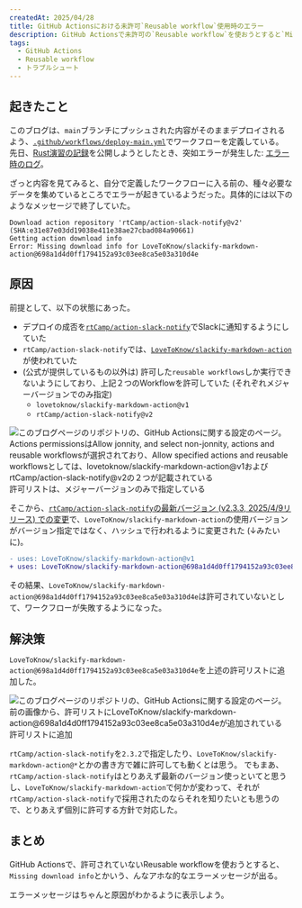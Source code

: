 ```yaml
---
createdAt: 2025/04/28
title: GitHub Actionsにおける未許可`Reusable workflow`使用時のエラー
description: GitHub Actionsで未許可の`Reusable workflow`を使おうとすると`Missing download info`という不親切なエラーで終了する。
tags: 
  - GitHub Actions
  - Reusable workflow
  - トラブルシュート
---
```


## 起きたこと

このブログは、`main`ブランチにプッシュされた内容がそのままデプロイされるよう、[`.github/workflows/deploy-main.yml`](https://github.com/jonnity/blog/blob/main/.github/workflows/deploy-main.yml)でワークフローを定義している。
先日、[Rust演習の記録](/blog/rust-exercises)を公開しようとしたとき、突如エラーが発生した: [エラー時のログ](https://github.com/jonnity/blog/actions/runs/14619974120/job/41018945708)。

ざっと内容を見てみると、自分で定義したワークフローに入る前の、種々必要なデータを集めているところでエラーが起きているようだった。具体的には以下のようなメッセージで終了していた。

```
Download action repository 'rtCamp/action-slack-notify@v2' (SHA:e31e87e03dd19038e411e38ae27cbad084a90661)
Getting action download info
Error: Missing download info for LoveToKnow/slackify-markdown-action@698a1d4d0ff1794152a93c03ee8ca5e03a310d4e
```

## 原因

前提として、以下の状態にあった。

* デプロイの成否を[`rtCamp/action-slack-notify`](https://github.com/rtCamp/action-slack-notify)でSlackに通知するようにしていた
* `rtCamp/action-slack-notify`では、[`LoveToKnow/slackify-markdown-action`](https://github.com/LoveToKnow/slackify-markdown-action)が使われていた
* (公式が提供しているもの以外は) 許可した`reusable workflows`しか実行できないようにしており、上記２つのWorkflowを許可していた (それぞれメジャーバージョンでのみ指定)
  * `lovetoknow/slackify-markdown-action@v1`
  * `rtCamp/action-slack-notify@v2`


![このブログページのリポジトリの、GitHub Actionsに関する設定のページ。`Actions permissions`は`Allow jonnity, and select non-jonnity, actions and reusable workflows`が選択されており、`Allow specified actions and reusable workflows`としては、`lovetoknow/slackify-markdown-action@v1`および`rtCamp/action-slack-notify@v2`の２つが記載されている](github-actions-unalllowed-error.webp)
許可リストは、メジャーバージョンのみで指定している

そこから、[`rtCamp/action-slack-notify`の最新バージョン (v2.3.3, 2025/4/9リリース) での変更](https://github.com/rtCamp/action-slack-notify/compare/v2.3.1...v2.3.3)で、`LoveToKnow/slackify-markdown-action`の使用バージョンがバージョン指定ではなく、ハッシュで行われるように変更された (↓みたいに)。

```diff
- uses: LoveToKnow/slackify-markdown-action@v1
+ uses: LoveToKnow/slackify-markdown-action@698a1d4d0ff1794152a93c03ee8ca5e03a310d4e #v1.1.1

```

その結果、`LoveToKnow/slackify-markdown-action@698a1d4d0ff1794152a93c03ee8ca5e03a310d4e`は許可されていないとして、ワークフローが失敗するようになった。

## 解決策

`LoveToKnow/slackify-markdown-action@698a1d4d0ff1794152a93c03ee8ca5e03a310d4e`を上述の許可リストに追加した。

![このブログページのリポジトリの、GitHub Actionsに関する設定のページ。前の画像から、許可リストに`LoveToKnow/slackify-markdown-action@698a1d4d0ff1794152a93c03ee8ca5e03a310d4e`が追加されている](github-actions-unalllowed-error-after-allowing.webp)
許可リストに追加

`rtCamp/action-slack-notify`を`2.3.2`で指定したり、`LoveToKnow/slackify-markdown-action@*`とかの書き方で雑に許可しても動くとは思う。
でもまあ、`rtCamp/action-slack-notify`はとりあえず最新のバージョン使っといてと思うし、`LoveToKnow/slackify-markdown-action`で何かが変わって、それが`rtCamp/action-slack-notify`で採用されたのならそれを知りたいとも思うので、とりあえず個別に許可する方針で対応した。

## まとめ

GitHub Actionsで、許可されていないReusable workflowを使おうとすると、`Missing download info`とかいう、んなアホな的なエラーメッセージが出る。

エラーメッセージはちゃんと原因がわかるように表示しよう。
